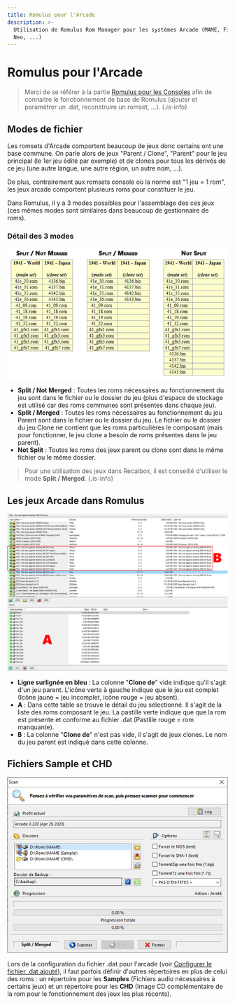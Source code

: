 ```yaml
---
title: Romulus pour l'Arcade
description: >-
  Utilisation de Romulus Rom Manager pour les systèmes Arcade (MAME, FinalBurn
  Neo, ...)
---
```


# Romulus pour l'Arcade


>Merci de se référer à la partie [Romulus pour les Consoles](romulus-pour-les-consoles.md) afin de connaitre le fonctionnement de base de Romulus \(ajouter et paramétrer un .dat, reconstruire un romset, …\).
{.is-info}

## Modes de fichier

Les romsets d'Arcade comportent beaucoup de jeux donc certains ont une base commune. On parle alors de jeux "Parent / Clone", "Parent" pour le jeu principal \(le 1er jeu édité par exemple\) et de clones pour tous les dérivés de ce jeu \(une autre langue, une autre région, un autre nom, …\).

De plus, contrairement aux romsets console où la norme est "1 jeu = 1 rom", les jeux arcade comportent plusieurs roms pour constituer le jeu.

Dans Romulus, il y a 3 modes possibles pour l'assemblage des ces jeux \(ces mêmes modes sont similaires dans beaucoup de gestionnaire de roms\).

### Détail des 3 modes

![main set = parent  /  clone set = clone](./image%20%28313%29.png)

* **Split / Not Merged** : Toutes les roms nécessaires au fonctionnement du jeu sont dans le fichier ou le dossier du jeu \(plus d'espace de stockage est utilisé car des roms communes sont présentes dans chaque jeu\).
* **Split / Merged** : Toutes les roms nécessaires au fonctionnement du jeu Parent sont dans le fichier ou le dossier du jeu. Le fichier ou le dossier du jeu Clone ne contient que les roms particulières le composant \(mais pour fonctionner, le jeu clone a besoin de roms présentes dans le jeu parent\).
* **Not Split** : Toutes les roms des jeux parent ou clone sont dans le même fichier ou le même dossier.


>Pour une utilisation des jeux dans Recalbox, il est conseillé d'utiliser le mode **Split / Merged**.
{.is-info}

## Les jeux Arcade dans Romulus

![](./image%20%28269%29.png)

* **Ligne surlignée en bleu** : La colonne "**Clone de**" vide indique qu'il s'agit d'un jeu parent. L'icône verte à gauche indique que le jeu est complet \(Icône jaune = jeu incomplet, icône rouge = jeu absent\).
* **A** : Dans cette table se trouve le détail du jeu sélectionné. Il s'agit de la liste des roms composant le jeu. La pastille verte indique que que la rom est présente et conforme au fichier .dat \(Pastille rouge = rom manquante\).
* **B** : La colonne "**Clone de**" n'est pas vide, il s'agit de jeux clones. Le nom du jeu parent est indiqué dans cette colonne.

## Fichiers Sample et CHD

![](./image%20%28173%29.png)

Lors de la configuration du fichier .dat pour l'arcade \(voir [Configurer le fichier .dat ajouté](romulus-pour-les-consoles.md#configurer-le-fichier-dat-ajoute)\), il faut parfois définir d'autres répertoires en plus de celui des roms : un répertoire pour les **Samples** \(Fichiers audio nécessaires à certains jeux\) et un répertoire pour les **CHD** \(Image CD complémentaire de la rom pour le fonctionnement des jeux les plus récents\).

